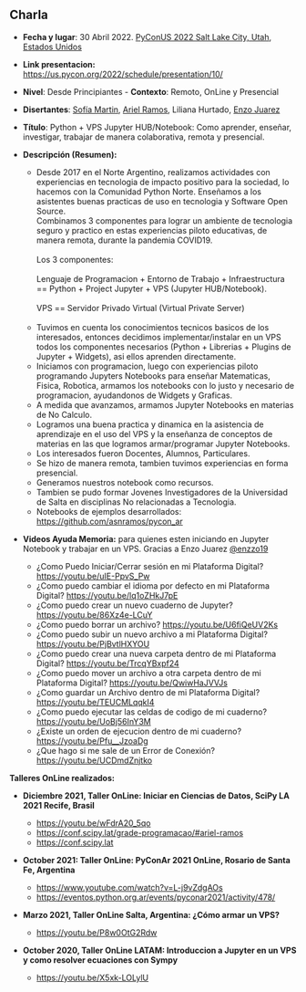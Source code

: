 ## Charla
* **Fecha y lugar**: 30 Abril 2022. [PyConUS 2022 Salt Lake City, Utah, Estados Unidos](https://us.pycon.org/2022)
* **Link presentacion:** https://us.pycon.org/2022/schedule/presentation/10/
* **Nivel**: Desde Principiantes  - **Contexto**: Remoto, OnLine y Presencial
* **Disertantes**: [Sofía Martin](https://github.com/entrerrianas), [Ariel Ramos](https://github.com/asnramos), Liliana Hurtado, [Enzo Juarez](https://github.com/enzzo19/)
* **Título**: Python + VPS Jupyter HUB/Notebook: Como aprender, enseñar, investigar, trabajar de manera colaborativa, remota y presencial.
* **Descripción (Resumen):** 

  - Desde 2017 en el Norte Argentino, realizamos actividades con experiencias en tecnologia de impacto positivo para la sociedad, lo hacemos con la Comunidad Python Norte. Enseñamos a los asistentes buenas practicas de uso en tecnologia y Software Open Source.<br>
Combinamos 3 componentes para lograr un ambiente de tecnologia seguro y practico en estas experiencias piloto educativas, de manera remota, durante la pandemia COVID19.<br><br>
Los 3 componentes:
<br><br>
Lenguaje de Programacion + Entorno de Trabajo + Infraestructura == Python + Project Jupyter + VPS (Jupyter HUB/Notebook).
<br><br>
VPS == Servidor Privado Virtual (Virtual Private Server)
<br><br>
  - Tuvimos en cuenta los conocimientos tecnicos basicos de los interesados, entonces decidimos implementar/instalar en un VPS todos los componentes necesarios (Python + Librerias + Plugins de Jupyter + Widgets), asi ellos aprenden directamente.<br>
  - Iniciamos con programacion, luego con experiencias piloto programando Jupyters Notebooks para enseñar Matematicas, Fisica, Robotica, armamos los notebooks con lo justo y necesario de programacion, ayudandonos de Widgets y Graficas.<br>
  - A medida que avanzamos, armamos Jupyter Notebooks en materias de No Calculo.<br>
  - Logramos una buena practica y dinamica en la asistencia de aprendizaje en el uso del VPS y la enseñanza de conceptos de materias en las que logramos armar/programar Jupyter Notebooks.<br>
  - Los interesados fueron Docentes, Alumnos, Particulares.<br>
  - Se hizo de manera remota, tambien tuvimos experiencias en forma presencial.<br>
  - Generamos nuestros notebook como recursos.<br>
  - Tambien se pudo formar Jovenes Investigadores de la Universidad de Salta en disciplinas No relacionadas a Tecnologia.<br>
  - Notebooks de ejemplos desarrollados: https://github.com/asnramos/pycon_ar

* **Videos Ayuda Memoria:** para quienes esten iniciando en Jupyter Notebook y trabajar en un VPS. Gracias a Enzo Juarez [@enzzo19](https://github.com/enzzo19/)

  - ¿Como Puedo Iniciar/Cerrar sesión en mi Plataforma Digital? https://youtu.be/uIE-PpvS_Pw
  - ¿Como puedo cambiar el idioma por defecto en mi Plataforma Digital? https://youtu.be/lq1oZHkJ7pE
  - ¿Como puedo crear un nuevo cuaderno de Jupyter? https://youtu.be/86Xz4e-LCuY
  - ¿Como puedo borrar un archivo? https://youtu.be/U6fiQeUV2Ks
  - ¿Como puedo subir un nuevo archivo a mi Plataforma Digital? https://youtu.be/PjBvtlHXYOU
  - ¿Como puedo crear una nueva carpeta dentro de mi Plataforma Digital? https://youtu.be/TrcqYBxpf24
  - ¿Como puedo mover un archivo a otra carpeta dentro de mi Plataforma Digital? https://youtu.be/QwiwHaJVVJs
  - ¿Como guardar un Archivo dentro de mi Plataforma Digital? https://youtu.be/TEUCMLqqkI4
  - ¿Como puedo ejecutar las celdas de codigo de mi cuaderno? https://youtu.be/UoBj56InY3M
  - ¿Existe un orden de ejecucion dentro de mi cuaderno? https://youtu.be/Pfu__JzoaDg
  - ¿Que hago si me sale de un Error de Conexión?  https://youtu.be/UCDmdZnjtko

**Talleres OnLine realizados:**

* **Diciembre 2021, Taller OnLine: Iniciar en Ciencias de Datos, SciPy LA 2021 Recife, Brasil**
  - https://youtu.be/wFdrA20_5qo
  - https://conf.scipy.lat/grade-programacao/#ariel-ramos
  - https://conf.scipy.lat

* **October 2021: Taller OnLine: PyConAr 2021 OnLine, Rosario de Santa Fe, Argentina**
  - https://www.youtube.com/watch?v=L-j9vZdgAOs
  - https://eventos.python.org.ar/events/pyconar2021/activity/478/

* **Marzo 2021, Taller OnLine Salta, Argentina: ¿Cómo armar un VPS?** 
  - https://youtu.be/P8w0OtG2Rdw

* **October 2020, Taller OnLine LATAM: Introduccion a Jupyter en un VPS y como resolver ecuaciones con Sympy**
  - https://youtu.be/X5xk-LOLylU
